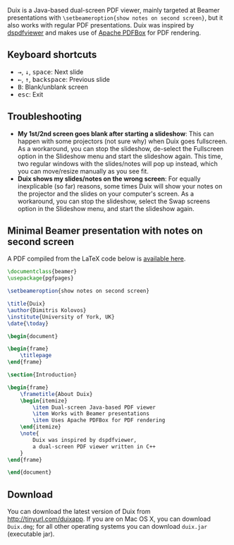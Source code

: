 Duix is a Java-based dual-screen PDF viewer, mainly targeted at Beamer presentations with `\setbeameroption{show notes on second screen}`, but it also works with regular PDF presentations. Duix was inspired by [dspdfviewer](https://github.com/dannyedel/dspdfviewer) and makes use of [Apache PDFBox](https://pdfbox.apache.org/) for PDF rendering.

Keyboard shortcuts
---
* <kbd>&rightarrow;</kbd>, <kbd>&downarrow;</kbd>, <kbd>space</kbd>: Next slide
* <kbd>&leftarrow;</kbd>, <kbd>&uparrow;</kbd>, <kbd>backspace</kbd>: Previous slide
* <kbd>B</kbd>: Blank/unblank screen
* <kbd>esc</kbd>: Exit

Troubleshooting
---
* **My 1st/2nd screen goes blank after starting a slideshow**: This can happen with some projectors (not sure why) when Duix goes fullscreen. As a workaround, you can stop the slideshow, de-select the Fullscreen option in the Slideshow menu and start the slideshow again. This time, two regular windows with the slides/notes will pop up instead, which you can move/resize manually as you see fit.
* **Duix shows my slides/notes on the wrong screen**: For equally inexplicable (so far) reasons, some times Duix will show your notes on the projector and the slides on your computer's screen. As a workaround, you can stop the slideshow, select the Swap screens option in the Slideshow menu, and start the slideshow again.

Minimal Beamer presentation with notes on second screen
---
A PDF compiled from the LaTeX code below is [available here](https://drive.google.com/open?id=0BxVF3EZ8Xel-Ynd4cTFPT05PMkU).
```tex
\documentclass{beamer}
\usepackage{pgfpages}

\setbeameroption{show notes on second screen}

\title{Duix}
\author{Dimitris Kolovos}
\institute{University of York, UK}
\date{\today}

\begin{document}

\begin{frame}
	\titlepage
\end{frame}

\section{Introduction}

\begin{frame}
	\frametitle{About Duix}
	\begin{itemize}
		\item Dual-screen Java-based PDF viewer
		\item Works with Beamer presentations
		\item Uses Apache PDFBox for PDF rendering
	\end{itemize}
	\note{
		Duix was inspired by dspdfviewer, 
		a dual-screen PDF viewer written in C++
	}
\end{frame}

\end{document}
```
Download
---
You can download the latest version of Duix from http://tinyurl.com/duixapp. If you are on Mac OS X, you can download `Duix.dmg`; for all other operating systems you can download `duix.jar` (executable jar).
